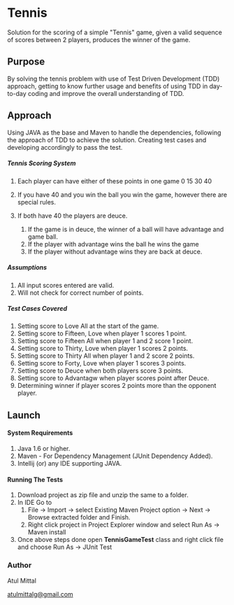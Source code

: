 # Tennis

Solution for the scoring of a simple "Tennis" game, given a valid sequence of scores between 2 players, produces the winner of the game.

## Purpose

By solving the tennis problem with use of Test Driven Development (TDD) approach, getting to know further usage and benefits of using TDD in day-to-day coding and improve the overall understanding of TDD.

## Approach

Using JAVA as the base and  Maven to handle the dependencies, following the approach of TDD to achieve the solution.
Creating test cases and developing accordingly to pass the test.

##### Tennis Scoring System

1. Each player can have either of these points in one game 0 15 30 40

2. If you have 40 and you win the ball you win the game, however there are special rules.

3. If both have 40 the players are deuce. 
    1. If the game is in deuce, the winner of a ball will have advantage and game ball. 
    2. If the player with advantage wins the ball he wins the game 
    3. If the player without advantage wins they are back at deuce.
    
##### Assumptions

1. All input scores entered are valid.
2. Will not check for correct number of points.

##### Test Cases Covered

1. Setting score to Love All at the start of the game.
2. Setting score to Fifteen, Love when player 1 scores 1 point.
3. Setting score to Fifteen All when player 1 and 2 score 1 point.
4. Setting score to Thirty, Love when player 1 scores 2 points.
5. Setting score to Thirty All when player 1 and 2 score 2 points.
6. Setting score to Forty, Love when player 1 scores 3 points.
7. Setting score to Deuce when both players score 3 points.
8. Setting score to Advantagw when player scores point after Deuce.
9. Determining winner if player scores 2 points more than the opponent player.

## Launch

#### System Requirements

1. Java 1.6 or higher.
2. Maven - For Dependency Management (JUnit Dependency Added).
3. Intellij (or) any IDE supporting JAVA.

#### Running The Tests

1. Download project as zip file and unzip the same to a folder. 
2. In IDE Go to 
    1. File -> Import -> select Existing Maven Project option -> Next -> Browse extracted folder and Finish.
    2. Right click project in Project Explorer window and select Run As -> Maven install
3. Once above steps done open <b>TennisGameTest</b> class and right click file and choose Run As -> JUnit Test


### Author

Atul Mittal<p>atulmittalg@gmail.com<p>